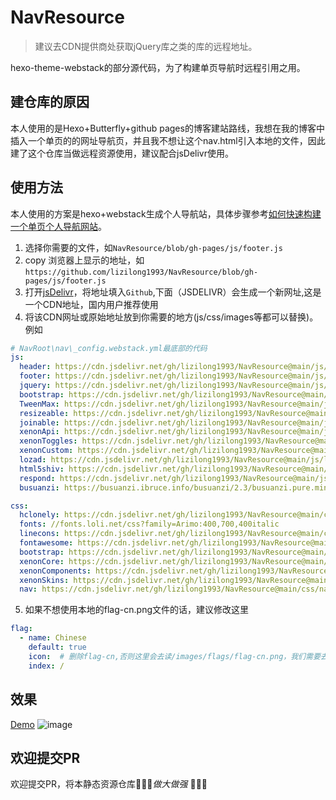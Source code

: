 # NavResource
> 建议去CDN提供商处获取jQuery库之类的库的远程地址。

hexo-theme-webstack的部分源代码，为了构建单页导航时远程引用之用。

## 建仓库的原因
本人使用的是Hexo+Butterfly+github pages的博客建站路线，我想在我的博客中插入一个单页的的网址导航页，并且我不想让这个nav.html引入本地的文件，因此建了这个仓库当做远程资源使用，建议配合jsDelivr使用。
## 使用方法
本人使用的方案是hexo+webstack生成个人导航站，具体步骤参考[如何快速构建一个单页个人导航网站](https://lizilong.netlify.app/posts/6e0d)。
1. 选择你需要的文件，如`NavResource/blob/gh-pages/js/footer.js`
2. copy 浏览器上显示的地址，如`https://github.com/lizilong1993/NavResource/blob/gh-pages/js/footer.js`
3. 打开[jsDelivr](https://www.jsdelivr.com/github)，将地址填入`Github`,下面（JSDELIVR）会生成一个新网址,这是一个CDN地址，国内用户推荐使用
4. 将该CDN网址或原始地址放到你需要的地方(js/css/images等都可以替换)。例如
```yaml
# NavRoot\nav\_config.webstack.yml最底部的代码
js:
  header: https://cdn.jsdelivr.net/gh/lizilong1993/NavResource@main/js/header.js
  footer: https://cdn.jsdelivr.net/gh/lizilong1993/NavResource@main/js/footer.js
  jquery: https://cdn.jsdelivr.net/gh/lizilong1993/NavResource@main/js/jquery-1.11.1.min.js
  bootstrap: https://cdn.jsdelivr.net/gh/lizilong1993/NavResource@main/js/bootstrap.min.js
  TweenMax: https://cdn.jsdelivr.net/gh/lizilong1993/NavResource@main/js/TweenMax.min.js
  resizeable: https://cdn.jsdelivr.net/gh/lizilong1993/NavResource@main/js/resizeable.min.js
  joinable: https://cdn.jsdelivr.net/gh/lizilong1993/NavResource@main/js/joinable.js
  xenonApi: https://cdn.jsdelivr.net/gh/lizilong1993/NavResource@main/js/xenon-api.min.js
  xenonToggles: https://cdn.jsdelivr.net/gh/lizilong1993/NavResource@main/js/xenon-toggles.min.js
  xenonCustom: https://cdn.jsdelivr.net/gh/lizilong1993/NavResource@main/js/xenon-custom.min.js
  lozad: https://cdn.jsdelivr.net/gh/lizilong1993/NavResource@main/js/lozad.min.js
  html5shiv: https://cdn.jsdelivr.net/gh/lizilong1993/NavResource@main/js/html5shiv.min.js
  respond: https://cdn.jsdelivr.net/gh/lizilong1993/NavResource@main/js/respond.min.js
  busuanzi: https://busuanzi.ibruce.info/busuanzi/2.3/busuanzi.pure.mini.js

css:
  hclonely: https://cdn.jsdelivr.net/gh/lizilong1993/NavResource@main/css/hclonely.css
  fonts: //fonts.loli.net/css?family=Arimo:400,700,400italic
  linecons: https://cdn.jsdelivr.net/gh/lizilong1993/NavResource@main/css/fonts/linecons/css/linecons.min.css
  fontawesome: https://cdn.jsdelivr.net/gh/lizilong1993/NavResource@main/css/fonts/fontawesome/css/all.min.css
  bootstrap: https://cdn.jsdelivr.net/gh/lizilong1993/NavResource@main/css/bootstrap.min.css
  xenonCore: https://cdn.jsdelivr.net/gh/lizilong1993/NavResource@main/css/xenon-core.min.css
  xenonComponents: https://cdn.jsdelivr.net/gh/lizilong1993/NavResource@main/css/xenon-components.min.css
  xenonSkins: https://cdn.jsdelivr.net/gh/lizilong1993/NavResource@main/css/xenon-skins.min.css
  nav: https://cdn.jsdelivr.net/gh/lizilong1993/NavResource@main/css/nav.min.css

```
5. 如果不想使用本地的flag-cn.png文件的话，建议修改这里
```yaml
flag:
  - name: Chinese
    default: true
    icon:  # 删除flag-cn,否则这里会去读/images/flags/flag-cn.png，我们需要去远程获取而不是本地读取
    index: /
```
## 效果
[Demo](https://lizilong.netlify.app/nav.html)
![image](https://user-images.githubusercontent.com/25758122/213121466-cbe15ffb-49b5-4bf6-8d59-27b66d3ff20c.png)
## 欢迎提交PR
欢迎提交PR，将本静态资源仓库🧨🧨🧨*做大做强* 🧨🧨🧨
